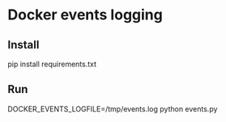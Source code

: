 # Docker events logging

## Install
pip install requirements.txt

## Run
DOCKER_EVENTS_LOGFILE=/tmp/events.log python events.py
